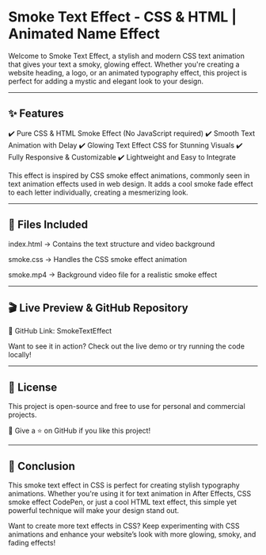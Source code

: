 # Smoke Text Effect - CSS & HTML | Animated Name Effect

Welcome to Smoke Text Effect, a stylish and modern CSS text animation that gives your text a smoky, glowing effect. Whether you're creating a website heading, a logo, or an animated typography effect, this project is perfect for adding a mystic and elegant look to your design.

---

## ✨ Features

✔️ Pure CSS & HTML Smoke Effect (No JavaScript required)
✔️ Smooth Text Animation with Delay
✔️ Glowing Text Effect CSS for Stunning Visuals
✔️ Fully Responsive & Customizable
✔️ Lightweight and Easy to Integrate

This effect is inspired by CSS smoke effect animations, commonly seen in text animation effects used in web design. It adds a cool smoke fade effect to each letter individually, creating a mesmerizing look.

---

## 📂 Files Included

index.html → Contains the text structure and video background

smoke.css → Handles the CSS smoke effect animation

smoke.mp4 → Background video file for a realistic smoke effect

---

## 🎬 Live Preview & GitHub Repository

🔗 GitHub Link: SmokeTextEffect

Want to see it in action? Check out the live demo or try running the code locally!

---

## 📜 License

This project is open-source and free to use for personal and commercial projects.

📌 Give a ⭐ on GitHub if you like this project!

---

## 🚀 Conclusion

This smoke text effect in CSS is perfect for creating stylish typography animations. Whether you're using it for text animation in After Effects, CSS smoke effect CodePen, or just a cool HTML text effect, this simple yet powerful technique will make your design stand out.

Want to create more text effects in CSS? Keep experimenting with CSS animations and enhance your website’s look with more glowing, smoky, and fading effects!
